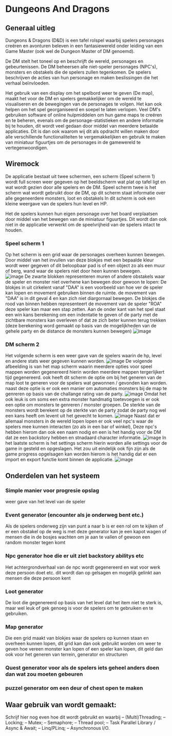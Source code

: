 # Dungeons And Dragons

## Generaal uitleg 
Dungeons & Dragons (D&D) is een tafel rolspel waarbij spelers personages creëren en avonturen beleven in een fantasiewereld onder leiding van een Game Master (ook wel de Dungeon Master of DM genoemd).

De DM stelt het toneel op en beschrijft de wereld, personages en gebeurtenissen. De DM beheersen alle niet-speler personages (NPC's), monsters en obstakels die de spelers zullen tegenkomen. De spelers beschrijven de acties van hun personage en maken beslissingen die het verhaal beïnvloeden.

Het gebruik van een display om het spelbord weer te geven (De map), maakt het voor de DM en spelers gemakkelijker om de wereld te visualiseren en de bewegingen van de personages te volgen. Het kan ook helpen om het spel georganiseerd en soepel te laten verlopen. Veel DM's gebruiken software of online hulpmiddelen om hun game maps te creëren en te beheren, evenals om de personage-statistieken en andere informatie bij te houden, dit wordt veel gedaan door middel van meerdere betaalde applicaties. Dit is dan ook waarom wij dit als opdracht willen maken door alle verschillende functionaliteiten te vergemakkelijken en gebruik te maken van miniatuur figuurtjes om de personages in de gamewereld te vertegenwoordigen.

## Wiremock
De applicatie bestaat uit twee schermen, een scherm (Speel scherm 1) wordt full screen weer gegeven op het beeldscherm wat plat op tafel ligt en wat wordt gezien door alle spelers en de DM. Speel scherm twee is het scherm wat wordt gebruikt door de DM, op dit scherm staat informatie over alle gegeneerdere monsters, loot en obstakels In dit scherm is ook een kleine weergave van de spelers hun level en HP.

Het de spelers kunnen hun eigen personage over het board verplaatsen door middel van het bewegen van de miniatuur figuurtjes. Dit wordt dan ook niet in de applicatie verwerkt om de speelvrijheid van de spelers intact te houden.
### Speel scherm 1
Op het scherm is een grid waar de personages overheen kunnen bewegen.  Door middel van het invullen van deze blokjes met een bepaalde kleur wordt weer gegeven of dit beloopbaar pad is of een object zo als een muur of berg, wand waar de spelers niet door heen kunnen bewegen.  
![image](https://user-images.githubusercontent.com/39293162/218317662-33374c55-8900-41f9-8665-8137e93a11a6.png)
De zwarte blokken representeren muren of andere obstakels waar de speler en monster niet overhene kan bewegen door gewoon te lopen: 
De blokjes in uit cirkelent vanaf "DAA" is een voorbeeld van hoe ver de speler kan lopen en movement gebruiken binnen de ruimte. de movement van "DAA" is in dit geval 4 en kan zich niet diargornaal bewegen. 
De blokjes die rood van binnen hebben representeert de movement van de speler "ROA" deze speler kan maar een stap zetten.
Aan de onder kant van het spel staat een win kans berekening om een indentatie te geven of de party met de zichtbare monsters kan overleven of dat ze zich beter kunnen terug trekken (deze berekening word gemaakt op basis van de mogelijkheden van de gehele party en de distance de monsters kunnen bewegen)
![image](https://user-images.githubusercontent.com/39293162/218317884-b7cc76e4-08dd-4b63-80fe-773a7ecf7a52.png)



### DM scherm 2
Het volgende scherm is een weer gave van de spelers waarin de hp, level en andere stats weer gegeven kunnen worden.
![image](https://user-images.githubusercontent.com/39293162/218316726-ecbca92a-5f5d-4aa0-b032-3f904660c55d.png)
De volgende afbeelding is van het map scherm waarin meerdere opties voor speel mappen worden gegenereerd hierin worden meerdere mappen tergerlijkert tijd gegenereerd. ook heeft dit scherm de optie om bij het generen van de map loot te generen voor de spelers wat gewonnen / gevonden kan worden. naast deze optie is er ook een manier om automaties monsters bij de map te genreren op basis van de challange rating van de party.
![image](https://user-images.githubusercontent.com/39293162/218317639-abc446ef-990c-4081-baac-a10cc2caf20e.png)
Omdat het ook leuk is om soms een extra monster handmatig toetevoegen is er ook een optie om monsters te genreren / monster groepen. De sterkte van de monsters wordt berekent op de sterkte van de party zodat de party nog wel een kans heeft om levent uit het gevecht te komen.
![image](https://user-images.githubusercontent.com/39293162/218318085-1d8a1d35-8817-4d52-8d91-fb8783a54f43.png)
Naast dat er allemaal monsters in de wereld lopen lopen er ook veel npc's waar de spelers mee kunnen interacten (zo als in een bar of winkel), Deze npc's hebben hierom dan ook een naam nodig en een is het handig voor de DM dat ze een backstory hebben en stnadaard character informatie.
![image](https://user-images.githubusercontent.com/39293162/218318198-16dffbe1-d0c4-4dc2-bbf7-e0c9f12709f2.png)
In het laatste scherm is het settings scherm hierin worden alle settings voor de game in gesteld en opgeslagen. Het zou uit eindelijk ook fijn zijn als de game progress opgelsagen kan worden hierom is het handig dat er een import en export functie komt binnen de applicatie.
![image](https://user-images.githubusercontent.com/39293162/218318332-b07dc54d-0db3-40fe-8bc9-3526df6bb3b9.png)



## Onderdelen van het systeem

### Simple manier voor progresie opslag
weer gave van het level van de speler 

### Event generator (encounter als je onderweg bent etc.)
Als de spelers onderweg zijn van punt a naar b is er een rol om te kijken of er een obstakel op de weg is met deze generator kan je een kapot wagen of mensen die in de bosjes wachten om je aan te vallen of gewoon een random monster tegen komt

### Npc generator hoe die er uit ziet backstory abilitys etc
Het achtergrondverhaal van de npc wordt gegenereerd en wat voor werk deze persoon doet etc. dit wordt dan op gelsagen en mogelijk gelinkt aan mensen die deze persoon kent

### Loot generator  
De loot die gegenereerd op basis van het level dat het item niet te sterk is, maar wel leuk of gek genoeg is voor de spelers om te gebruiken en te gebruiken.

### Map generator
Die een grid maakt van blokjes waar de spelers op kunnen staan en overheen kunnen lopen, dit grid kan dan ook gebruikt worden om weer te geven hoe vereen monster kan lopen of een speler kan lopen, dit geld dan ook voor het generen van terrein, generator en structuren 

### Quest generator voor als de spelers iets geheel anders doen dan wat zou moeten gebeuren

### puzzel generator om een deur of chest open te maken 

## Waar gebruik van wordt gemaakt:
Schrijf hier nog even hoe dit wordt gebruikt en waarbij
– (Multi)Threading; 
– Locking; 
– Mutex; 
– Semaphore; 
– Thread pool; 
– Task Parallel Library / Async & Await; 
– Linq/PLinq;
– Asynchronous I/O.

